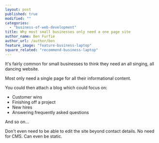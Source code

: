 ```yaml
---
layout: post
published: true
modified: ""
categories:
  - "business-of-web-development"
title: Why most small businesses only need a one page site
author_name: Ben Furfie
author_url: /author/ben
feature_image: "feature-business-laptop"
square_related: "recommend-business-laptop"
---
```





It's fairly common for small businesses to think they need an all singing, all dancing website.

Most only need a single page for all their informational content.

You could then attach a blog which could focus on:  

* Customer wins
* Finishing off a project
* New hires
* Answering frequently asked questions

And so on...

Don't even need to be able to edit the site beyond contact details. No need for CMS. Can even be static.
